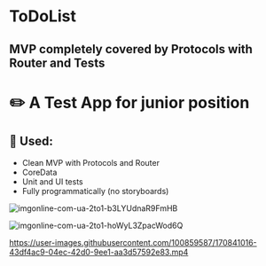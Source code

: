 # ToDoList

## MVP completely covered by Protocols with Router and Tests

# ✏️ A Test App for junior position

## 📌 Used: 
- Clean MVP with Protocols and Router
- CoreData
- Unit and UI tests
- Fully programmatically (no storyboards)

![imgonline-com-ua-2to1-b3LYUdnaR9FmHB](https://user-images.githubusercontent.com/100859587/172074389-f60f5ebc-b337-4086-8656-78d5c50fb70d.jpg)

![imgonline-com-ua-2to1-hoWyL3ZpacWod6Q](https://user-images.githubusercontent.com/100859587/172074393-33486335-2da4-4865-832f-fe0d86f02512.jpg)

https://user-images.githubusercontent.com/100859587/170841016-43df4ac9-04ec-42d0-9ee1-aa3d57592e83.mp4

